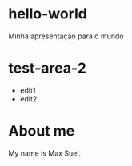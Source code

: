 # hello-world
Minha apresentação para o mundo

# test-area-2

- edit1
- edit2

# About me

My name is Max Suel.


